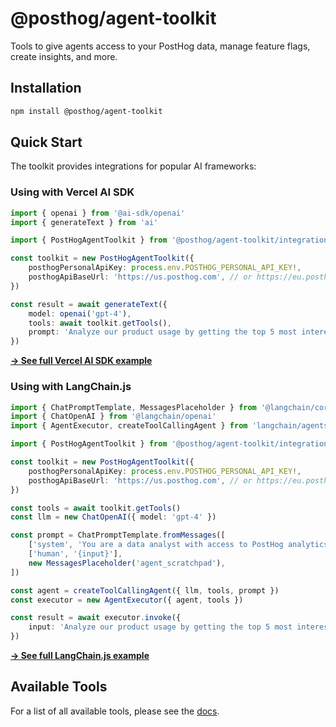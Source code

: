 # @posthog/agent-toolkit

Tools to give agents access to your PostHog data, manage feature flags, create insights, and more.

## Installation

```bash
npm install @posthog/agent-toolkit
```

## Quick Start

The toolkit provides integrations for popular AI frameworks:

### Using with Vercel AI SDK

```typescript
import { openai } from '@ai-sdk/openai'
import { generateText } from 'ai'

import { PostHogAgentToolkit } from '@posthog/agent-toolkit/integrations/ai-sdk'

const toolkit = new PostHogAgentToolkit({
    posthogPersonalApiKey: process.env.POSTHOG_PERSONAL_API_KEY!,
    posthogApiBaseUrl: 'https://us.posthog.com', // or https://eu.posthog.com if you are hosting in the EU
})

const result = await generateText({
    model: openai('gpt-4'),
    tools: await toolkit.getTools(),
    prompt: 'Analyze our product usage by getting the top 5 most interesting insights and summarising the data from them.',
})
```

**[→ See full Vercel AI SDK example](https://github.com/PostHog/posthog/tree/master/products/mcp/examples/ai-sdk)**

### Using with LangChain.js

```typescript
import { ChatPromptTemplate, MessagesPlaceholder } from '@langchain/core/prompts'
import { ChatOpenAI } from '@langchain/openai'
import { AgentExecutor, createToolCallingAgent } from 'langchain/agents'

import { PostHogAgentToolkit } from '@posthog/agent-toolkit/integrations/langchain'

const toolkit = new PostHogAgentToolkit({
    posthogPersonalApiKey: process.env.POSTHOG_PERSONAL_API_KEY!,
    posthogApiBaseUrl: 'https://us.posthog.com', // or https://eu.posthog.com if you are hosting in the EU
})

const tools = await toolkit.getTools()
const llm = new ChatOpenAI({ model: 'gpt-4' })

const prompt = ChatPromptTemplate.fromMessages([
    ['system', 'You are a data analyst with access to PostHog analytics'],
    ['human', '{input}'],
    new MessagesPlaceholder('agent_scratchpad'),
])

const agent = createToolCallingAgent({ llm, tools, prompt })
const executor = new AgentExecutor({ agent, tools })

const result = await executor.invoke({
    input: 'Analyze our product usage by getting the top 5 most interesting insights and summarising the data from them.',
})
```

**[→ See full LangChain.js example](https://github.com/PostHog/posthog/tree/master/products/mcp/examples/langchain-js)**

## Available Tools

For a list of all available tools, please see the [docs](https://posthog.com/docs/model-context-protocol).

